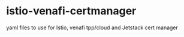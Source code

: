 # istio-venafi-certmanager
yaml files to use for Istio, venafi tpp/cloud and Jetstack cert manager 
